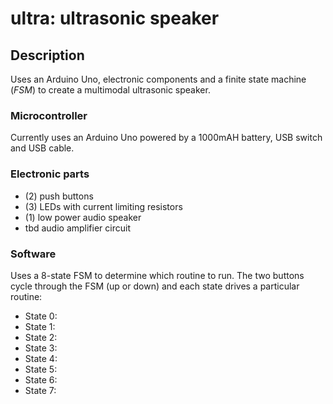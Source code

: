 # ultra: ultrasonic speaker
## Description
Uses an Arduino Uno, electronic components and a finite state machine (*FSM*) to create a multimodal ultrasonic speaker.

### Microcontroller
Currently uses an Arduino Uno powered by a 1000mAH battery, USB switch and USB cable.

### Electronic parts
* (2) push buttons
* (3) LEDs with current limiting resistors
* (1) low power audio speaker
* tbd audio amplifier circuit

### Software
Uses a 8-state FSM to determine which routine to run. The two buttons cycle through the FSM (up or down) and each state drives a particular routine:

* State 0:
* State 1:
* State 2:
* State 3:
* State 4:
* State 5:
* State 6:
* State 7:

